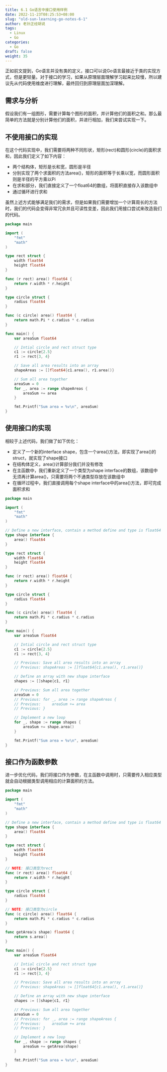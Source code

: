 ```yaml
---
title: 6.1 Go语言中接口使用样例
date: 2022-11-23T08:25:53+08:00
slug: "old-sun-learning-go-notes-6-1"
author: 老孙正经胡说
tags:
  - Linux
  - Go
categories:
  - Go
draft: false
weight: 35
---
```


正如前文提到，Go语言并没有类的定义，接口可以说Go语言最接近于类的实现方式，但是更轻量。对于接口的学习，如果从原理层面理解学习起来比较慢，所以建议先从代码使用维度进行理解，最终回归到原理层面加深理解。

## 需求与分析

假设我们有一组图形，需要计算每个图形的面积，并计算他们的面积之和。那么最简单的方法就是分别计算他们的面积，并进行相加，我们来尝试实现一下。

## 不使用接口的实现

在这个代码实现中，我们需要将两种不同形状，矩形(rect)和圆形(circle)的面积求和，因此我们定义了如下内容：

- 两个结构体，矩形是长和宽，圆形是半径
- 分别实现了两个求面积的方法area()，矩形的面积等于长乘以宽，而圆形面积则是半径的平方乘以Pi
- 在求和部分，我们直接定义了一个float64的数组，将面积直接存入该数组中
- 通过循环进行求和

虽然上述方式能够满足我们的需求，但是如果我们需要增加一个计算周长的方法时，我们的代码会变得非常冗余并且可读性变差，因此我们用接口尝试来改造我们的代码。

```go
package main

import (
    "fmt"
    "math"
)

type rect struct {
    width float64
    height float64
}

func (r rect) area() float64 {
    return r.width * r.height
}

type circle struct {
    radius float64
}

func (c circle) area() float64 {
    return math.Pi * c.radius * c.radius
}

func main() {
    var areaSum float64

    // Intial circle and rect struct type
    c1 := circle{2.5}
    r1 := rect{3, 4}

    // Save all area results into an array
    shapeAreas := []float64{c1.area(), r1.area()}

    // Sum all area together
    areaSum = 0
    for _, area := range shapeAreas {
        areaSum += area
    }

    fmt.Printf("Sum area = %v\n", areaSum)
}
```

## 使用接口的实现

相较于上述代码，我们做了如下优化：

- 定义了一个新的interface shape，包含一个area()方法，即实现了area()的struct，就实现了shape接口
- 在结构体定义，area()计算部分我们并没有修改
- 在主函数中，我们重新定义了一个类型为shape interface的数组，该数组中无须再计算area()，只需要将两个不通类型存放在该数组中
- 在循环过程中，我们直接调用每个shape interface中的area()方法，即可完成面积求和

```go
package main

import (
    "fmt"
    "math"
)

// Define a new interface, contain a method define and type is float64
type shape interface {
    area() float64
}

type rect struct {
    width float64
    height float64
}

func (r rect) area() float64 {
    return r.width * r.height
}

type circle struct {
    radius float64
}

func (c circle) area() float64 {
    return math.Pi * c.radius * c.radius
}

func main() {
    var areaSum float64

    // Intial circle and rect struct type
    c1 := circle{2.5}
    r1 := rect{3, 4}

    // Previous: Save all area results into an array
    // Previous: shapeAreas := []float64{c1.area(), r1.area()}

    // Define an array with new shape interface
    shapes := []shape{c1, r1}

    // Previous: Sum all area together
    areaSum = 0
    // Previous: for _, area := range shapeAreas {
    // Previous:     areaSum += area
    // Previous: }

    // Implement a new loop
    for _, shape := range shapes {
        areaSum += shape.area()
    }

    fmt.Printf("Sum area = %v\n", areaSum)
}
```

## 接口作为函数参数

进一步优化代码，我们将接口作为参数，在主函数中调用时，只需要传入相应类型就会自动根据类型调用相应的计算面积的方法。

```go
package main

import (
    "fmt"
    "math"
)

// Define a new interface, contain a method define and type is float64
type shape interface {
    area() float64
}

type rect struct {
    width float64
    height float64
}

// NOTE: 接口类型为rect
func (r rect) area() float64 {
    return r.width * r.height
}

type circle struct {
    radius float64
}

// NOTE: 接口类型为circle
func (c circle) area() float64 {
    return math.Pi * c.radius * c.radius
}

func getArea(s shape) float64 {
    return s.area()
}

func main() {
    var areaSum float64

    // Intial circle and rect struct type
    c1 := circle{2.5}
    r1 := rect{3, 4}

    // Previous: Save all area results into an array
    // Previous: shapeAreas := []float64{c1.area(), r1.area()}

    // Define an array with new shape interface
    shapes := []shape{c1, r1}

    // Previous: Sum all area together
    areaSum = 0
    // Previous: for _, area := range shapeAreas {
    // Previous:     areaSum += area
    // Previous: }

    // Implement a new loop
    for _, shape := range shapes {
        areaSum += getArea(shape)
    }

    fmt.Printf("Sum area = %v\n", areaSum)
}
```